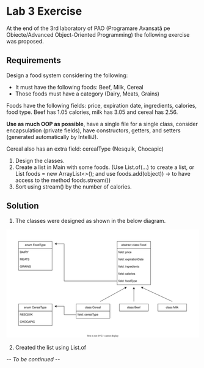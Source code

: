 # Lab 3 Exercise
At the end of the 3rd laboratory of PAO (Programare Avansată pe Obiecte/Advanced Object-Oriented Programming) the following exercise was proposed.

## Requirements

Design a food system considering the following:

- It must have the following foods: Beef, Milk, Cereal
- Those foods must have a category (Dairy, Meats, Grains)

Foods have the following fields: price, expiration date, ingredients, calories, food type. Beef has 1.05 calories, milk has 3.05 and cereal has 2.56.

**Use as much OOP as possible**, have a single file for a single class, consider encapsulation (private fields), have constructors, getters, and setters (generated automatically by IntelliJ).

Cereal also has an extra field: cerealType (Nesquik, Chocapic)

1. Design the classes.
2. Create a list in Main with some foods. (Use List.of(...) to create a list, or List<Food> foods = new ArrayList<>(); and use foods.add(object)) -> to have access to the method foods.stream())
3. Sort using stream() by the number of calories.

## Solution

1. The classes were designed as shown in the below diagram.

![ClassDesign](https://github.com/DragosGhinea/AuctionsSystem/blob/Lab3/ClassDesign.svg)

2. Created the list using List.of

_-- To be continued --_
